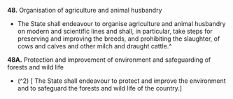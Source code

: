 **48.** Organisation of agriculture and animal husbandry
- The State shall endeavour to organise agriculture and animal husbandry on modern and scientific lines and shall, in particular, take steps for preserving and improving the breeds, and prohibiting the slaughter, of cows and calves and other milch and draught cattle.^

**48A.** Protection and improvement of environment and safeguarding of forests and wild life
- (^2) [ The State shall endeavour to protect and improve the environment and to safeguard the forests and wild life of the country.]